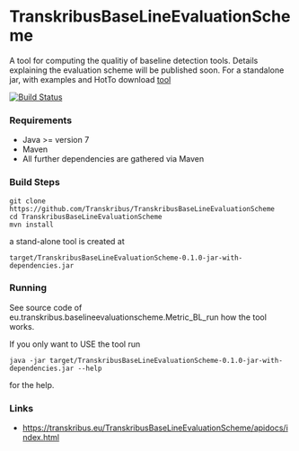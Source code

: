 # TranskribusBaseLineEvaluationScheme
A tool for computing the qualitiy of baseline detection tools. Details explaining the evaluation scheme will be published soon.
For a standalone jar, with examples and HotTo download [tool](https://github.com/Transkribus/TranskribusBaseLineEvaluationScheme/blob/master/TranskribusBaseLineEvaluationScheme_v0.1.0.tar.gz)

[![Build Status](http://dbis-halvar.uibk.ac.at/jenkins/buildStatus/icon?job=TranskribusBaseLineEvaluationScheme)](http://dbis-halvar.uibk.ac.at/jenkins/job/TranskribusBaseLineEvaluationScheme)

### Requirements
- Java >= version 7
- Maven
- All further dependencies are gathered via Maven

### Build Steps
```
git clone https://github.com/Transkribus/TranskribusBaseLineEvaluationScheme
cd TranskribusBaseLineEvaluationScheme
mvn install
```
a stand-alone tool is created at
```
target/TranskribusBaseLineEvaluationScheme-0.1.0-jar-with-dependencies.jar
```
### Running
See source code of
eu.transkribus.baselineevaluationscheme.Metric_BL_run
how the tool works.

If you only want to USE the tool run
```
java -jar target/TranskribusBaseLineEvaluationScheme-0.1.0-jar-with-dependencies.jar --help
```
for the help.

### Links
- https://transkribus.eu/TranskribusBaseLineEvaluationScheme/apidocs/index.html
